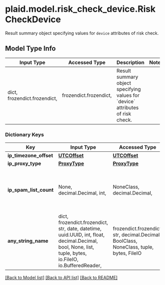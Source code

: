 # plaid.model.risk_check_device.RiskCheckDevice

Result summary object specifying values for `device` attributes of risk check.

## Model Type Info
Input Type | Accessed Type | Description | Notes
------------ | ------------- | ------------- | -------------
dict, frozendict.frozendict,  | frozendict.frozendict,  | Result summary object specifying values for &#x60;device&#x60; attributes of risk check. | 

### Dictionary Keys
Key | Input Type | Accessed Type | Description | Notes
------------ | ------------- | ------------- | ------------- | -------------
**ip_timezone_offset** | [**UTCOffset**](UTCOffset.md) | [**UTCOffset**](UTCOffset.md) |  | 
**ip_proxy_type** | [**ProxyType**](ProxyType.md) | [**ProxyType**](ProxyType.md) |  | 
**ip_spam_list_count** | None, decimal.Decimal, int,  | NoneClass, decimal.Decimal,  | Count of spam lists the IP address is associated with if known. | 
**any_string_name** | dict, frozendict.frozendict, str, date, datetime, uuid.UUID, int, float, decimal.Decimal, bool, None, list, tuple, bytes, io.FileIO, io.BufferedReader,  | frozendict.frozendict, str, decimal.Decimal, BoolClass, NoneClass, tuple, bytes, FileIO | any string name can be used but the value must be the correct type | [optional]

[[Back to Model list]](../../README.md#documentation-for-models) [[Back to API list]](../../README.md#documentation-for-api-endpoints) [[Back to README]](../../README.md)

